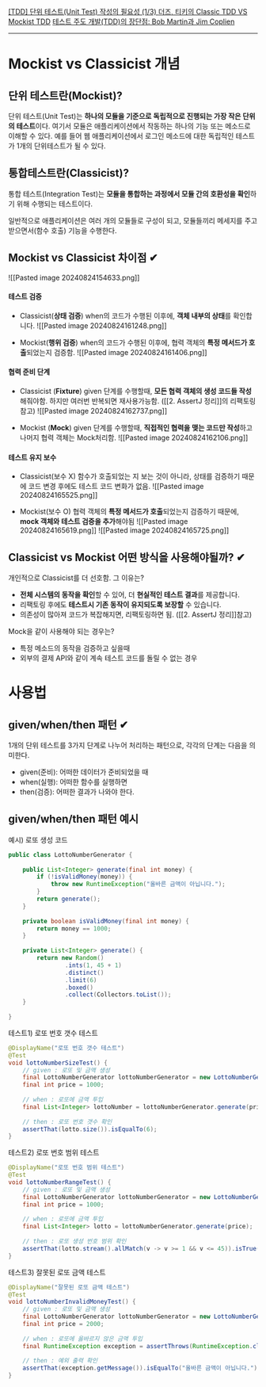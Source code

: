 [[TDD] 단위 테스트(Unit Test) 작성의 필요성 (1/3) ](https://mangkyu.tistory.com/143)
[더즈, 티키의 Classic TDD VS Mockist TDD](https://ysiksik.github.io/elegant-tekotok/2023-02-04-DUZ-TIKI-ClassicTDDVSMockistTDD/)
[테스트 주도 개발(TDD)의 장단점: Bob Martin과 Jim Coplien](https://www.youtube.com/watch?v=eRxc4PD6RN0)

---
# Mockist vs Classicist 개념
## 단위 테스트란(Mockist)?
단위 테스트(Unit Test)는 **하나의 모듈을 기준으로 독립적으로 진행되는 가장 작은 단위의 테스트**이다. 여기서 모듈은 애플리케이션에서 작동하는 하나의 기능 또는 메소드로 이해할 수 있다. 예를 들어 웹 애플리케이션에서 로그인 메소드에 대한 독립적인 테스트가 1개의 단위테스트가 될 수 있다.


## 통합테스트란(Classicist)?
통합 테스트(Integration Test)는 **모듈을 통합하는 과정에서 모듈 간의 호환성을 확인**하기 위해 수행되는 테스트이다.

일반적으로 애플리케이션은 여러 개의 모듈들로 구성이 되고, 모듈들끼리 메세지를 주고 받으면서(함수 호출) 기능을 수행한다.


## Mockist vs Classicist 차이점 ✔
![[Pasted image 20240824154633.png]]

#### 테스트 검증
- Classicist(**상태 검증**)
when의 코드가 수행된 이후에, **객체 내부의 상태**를 확인합니다.
![[Pasted image 20240824161248.png]]

- Mockist(**행위 검증**)
when의 코드가 수행된 이후에, 협력 객체의 **특정 메서드가 호출**되었는지 검증함.
![[Pasted image 20240824161406.png]]


#### 협력 준비 단계
- Classicist (**Fixture**)
given 단계를 수행할때, **모든 협력 객체의 생성 코드들 작성**해줘야함. 하지만 여러번 반복되면 재사용가능함. ([[2. AssertJ 정리]]의 리팩토링 참고)
![[Pasted image 20240824162737.png]]

- Mockist (**Mock**)
given 단계를 수행할때, **직접적인 협력을 맺는 코드만 작성**하고 나머지 협력 객체는 Mock처리함.
![[Pasted image 20240824162106.png]]


#### 테스트 유지 보수
- Classicist(보수 X)
함수가 호출되었는 지 보는 것이 아니라, 상태를 검증하기 때문에 코드 변경 후에도 테스트 코드 변화가 없음.
![[Pasted image 20240824165525.png]]

- Mockist(보수 O)
협력 객체의 **특정 메서드가 호출**되었는지 검증하기 때문에, **mock 객체와 테스트 검증을 추가**해야됨
![[Pasted image 20240824165619.png]]
![[Pasted image 20240824165725.png]]


## Classicist vs Mockist 어떤 방식을 사용해야될까? ✔
개인적으로 Classicist를 더 선호함. 그 이유는?
- **전체 시스템의 동작을 확인**할 수 있어, 더 **현실적인 테스트 결과**를 제공합니다.
- 리팩토링 후에도 **테스트시 기존 동작이 유지되도록 보장할** 수 있습니다.
- 의존성이 많아져 코드가 복잡해지면, 리팩토링하면 됨. ([[2. AssertJ 정리]]참고)

Mock을 같이 사용해야 되는 경우는?
- 특정 메소드의 동작을 검증하고 싶을때
- 외부의 결제 API와 같이 계속 테스트 코드를 돌릴 수 없는 경우


# 사용법
## given/when/then 패턴 ✔
1개의 단위 테스트를 3가지 단계로 나누어 처리하는 패턴으로, 각각의 단계는 다음을 의미한다.

- given(준비): 어떠한 데이터가 준비되었을 때
- when(실행): 어떠한 함수를 실행하면
- then(검증): 어떠한 결과가 나와야 한다.

## given/when/then 패턴 예시
예시) 로또 생성 코드
```java
public class LottoNumberGenerator {  
  
    public List<Integer> generate(final int money) {  
        if (!isValidMoney(money)) {  
            throw new RuntimeException("올바른 금액이 아닙니다.");  
        }  
        return generate();  
    }  
  
    private boolean isValidMoney(final int money) {  
        return money == 1000;  
    }  
  
    private List<Integer> generate() {  
        return new Random()  
                .ints(1, 45 + 1)  
                .distinct()  
                .limit(6)  
                .boxed()  
                .collect(Collectors.toList());  
    }  
  
}
```


테스트1) 로또 번호 갯수 테스트
```java
@DisplayName("로또 번호 갯수 테스트")  
@Test  
void lottoNumberSizeTest() {  
    // given : 로또 및 금액 생성
    final LottoNumberGenerator lottoNumberGenerator = new LottoNumberGenerator();  
    final int price = 1000;  
  
    // when : 로또에 금액 투입
    final List<Integer> lottoNumber = lottoNumberGenerator.generate(price);  
  
    // then : 로또 번호 갯수 확인
    assertThat(lotto.size()).isEqualTo(6);  
}
```


테스트2) 로또 번호 범위 테스트
```java
@DisplayName("로또 번호 범위 테스트")  
@Test  
void lottoNumberRangeTest() {  
    // given : 로또 및 금액 생성
    final LottoNumberGenerator lottoNumberGenerator = new LottoNumberGenerator();  
    final int price = 1000;  
  
    // when : 로또에 금액 투입
    final List<Integer> lotto = lottoNumberGenerator.generate(price);  
  
    // then : 로또 생성 번호 범위 확인
    assertThat(lotto.stream().allMatch(v -> v >= 1 && v <= 45)).isTrue();  
}
```


테스트3) 잘못된 로또 금액 테스트
```java
@DisplayName("잘못된 로또 금액 테스트")  
@Test  
void lottoNumberInvalidMoneyTest() {  
    // given : 로또 및 금액 생성 
    final LottoNumberGenerator lottoNumberGenerator = new LottoNumberGenerator();  
    final int price = 2000;  
  
    // when : 로또에 옳바르지 않은 금액 투입
    final RuntimeException exception = assertThrows(RuntimeException.class, () -> lottoNumberGenerator.generate(price));  
  
    // then : 예외 출력 확인
    assertThat(exception.getMessage()).isEqualTo("올바른 금액이 아닙니다.");  
}
```